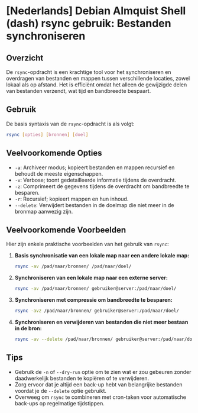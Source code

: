 # [Nederlands] Debian Almquist Shell (dash) rsync gebruik: Bestanden synchroniseren

## Overzicht
De `rsync`-opdracht is een krachtige tool voor het synchroniseren en overdragen van bestanden en mappen tussen verschillende locaties, zowel lokaal als op afstand. Het is efficiënt omdat het alleen de gewijzigde delen van bestanden verzendt, wat tijd en bandbreedte bespaart.

## Gebruik
De basis syntaxis van de `rsync`-opdracht is als volgt:

```bash
rsync [opties] [bronnen] [doel]
```

## Veelvoorkomende Opties
- `-a`: Archiveer modus; kopieert bestanden en mappen recursief en behoudt de meeste eigenschappen.
- `-v`: Verbose; toont gedetailleerde informatie tijdens de overdracht.
- `-z`: Comprimeert de gegevens tijdens de overdracht om bandbreedte te besparen.
- `-r`: Recursief; kopieert mappen en hun inhoud.
- `--delete`: Verwijdert bestanden in de doelmap die niet meer in de bronmap aanwezig zijn.

## Veelvoorkomende Voorbeelden
Hier zijn enkele praktische voorbeelden van het gebruik van `rsync`:

1. **Basis synchronisatie van een lokale map naar een andere lokale map:**
   ```bash
   rsync -av /pad/naar/bronnen/ /pad/naar/doel/
   ```

2. **Synchroniseren van een lokale map naar een externe server:**
   ```bash
   rsync -av /pad/naar/bronnen/ gebruiker@server:/pad/naar/doel/
   ```

3. **Synchroniseren met compressie om bandbreedte te besparen:**
   ```bash
   rsync -avz /pad/naar/bronnen/ gebruiker@server:/pad/naar/doel/
   ```

4. **Synchroniseren en verwijderen van bestanden die niet meer bestaan in de bron:**
   ```bash
   rsync -av --delete /pad/naar/bronnen/ gebruiker@server:/pad/naar/doel/
   ```

## Tips
- Gebruik de `-n` of `--dry-run` optie om te zien wat er zou gebeuren zonder daadwerkelijk bestanden te kopiëren of te verwijderen.
- Zorg ervoor dat je altijd een back-up hebt van belangrijke bestanden voordat je de `--delete` optie gebruikt.
- Overweeg om `rsync` te combineren met cron-taken voor automatische back-ups op regelmatige tijdstippen.